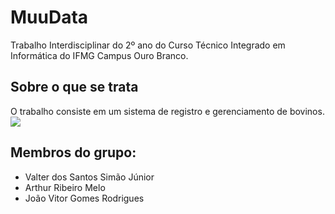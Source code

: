 # MuuData
Trabalho Interdisciplinar do 2º ano do Curso Técnico Integrado em Informática do IFMG Campus Ouro Branco.
## Sobre o que se trata
  O trabalho consiste em um sistema de registro e gerenciamento de bovinos.
![](https://i.imgur.com/kuWwljx.png)
## Membros do grupo:
 - Valter dos Santos Simão Júnior
 - Arthur Ribeiro Melo
 - João Vitor Gomes Rodrigues

